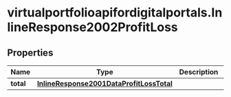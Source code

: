 # virtualportfolioapifordigitalportals.InlineResponse2002ProfitLoss

## Properties

Name | Type | Description | Notes
------------ | ------------- | ------------- | -------------
**total** | [**InlineResponse2001DataProfitLossTotal**](InlineResponse2001DataProfitLossTotal.md) |  | [optional] 


